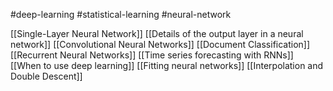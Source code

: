 #deep-learning #statistical-learning #neural-network 

[[Single-Layer Neural Network]]
[[Details of the output layer in a neural network]]
[[Convolutional Neural Networks]]
[[Document Classification]]
[[Recurrent Neural Networks]]
[[Time series forecasting with RNNs]]
[[When to use deep learning]]
[[Fitting neural networks]]
[[Interpolation and Double Descent]]

